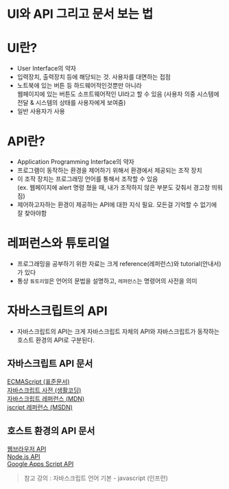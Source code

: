 UI와 API 그리고 문서 보는 법
=============================

# UI란?
* User Interface의 약자
* 입력장치, 출력장치 등에 해당되는 것. 사용자를 대면하는 접점
* 노트북에 있는 버튼 등 하드웨어적인것뿐만 아니라    
웹페이지에 있는 버튼도 소프트웨어적인 UI라고 할 수 있음 (사용자 의중 시스템에 전달 & 시스템의 상태를 사용자에게 보여줌)
* 일반 사용자가 사용

# API란? 
* Application Programming Interface의 약자
* 프로그램이 동작하는 환경을 제어하기 위해서 환경에서 제공되는 조작 장치
* 이 조작 장치는 프로그래밍 언어를 통해서 조작할 수 있음   
(ex. 웹페이지에 alert 명령 쳤을 때, 내가 조작하지 않은 부분도 갖춰서 경고창 띄워짐)
* 제어하고자하는 환경이 제공하는 API에 대한 지식 필요. 모든걸 기억할 수 없기에 잘 찾아야함

# 레퍼런스와 튜토리얼
* 프로그래밍을 공부하기 위한 자료는 크게 reference(레퍼런스)와 tutorial(안내서)가 있다
* 통상 ```튜토리얼```은 언어의 문법을 설명하고, ```레퍼런스```는 명령어의 사전을 의미

# 자바스크립트의 API
* 자바스크립트의 API는 크게 자바스크립트 자체의 API와 자바스크립트가 동작하는 호스트 환경의 API로 구분된다. 

## 자바스크립트 API 문서
[ECMAScript (표준문서)](https://www.ecma-international.org/publications-and-standards/standards/ecma-262/)   
[자바스크립트 사전 (생활코딩)](https://opentutorials.org/course/50)   
[자바스크립트 레퍼런스 (MDN)](https://developer.mozilla.org/en-US/docs/Web/JavaScript/Reference)   
[jscript 레퍼런스 (MSDN)](https://docs.microsoft.com/ko-kr/previous-versions/visualstudio/visual-studio-2010/z688wt03(v=vs.100)?redirectedfrom=MSDN)   

## 호스트 환경의 API 문서
[웹브라우저 API](https://developer.mozilla.org/en-US/docs/Web/API)   
[Node.js API](http://nodejs.org/api/)   
[Google Apps Script API](https://developers.google.com/apps-script/)      

> 참고 강의 : 자바스크립트 언어 기본 - javascript (인프런)
